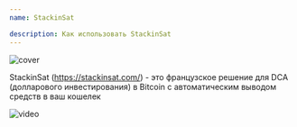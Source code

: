 ```yaml
---
name: StackinSat

description: Как использовать StackinSat
---
```


![cover](assets/cover.webp)

StackinSat (https://stackinsat.com/) - это французское решение для DCA (долларового инвестирования) в Bitcoin с автоматическим выводом средств в ваш кошелек

![video](https://www.youtube.com/watch?v=mpT3kJDfRVw)
